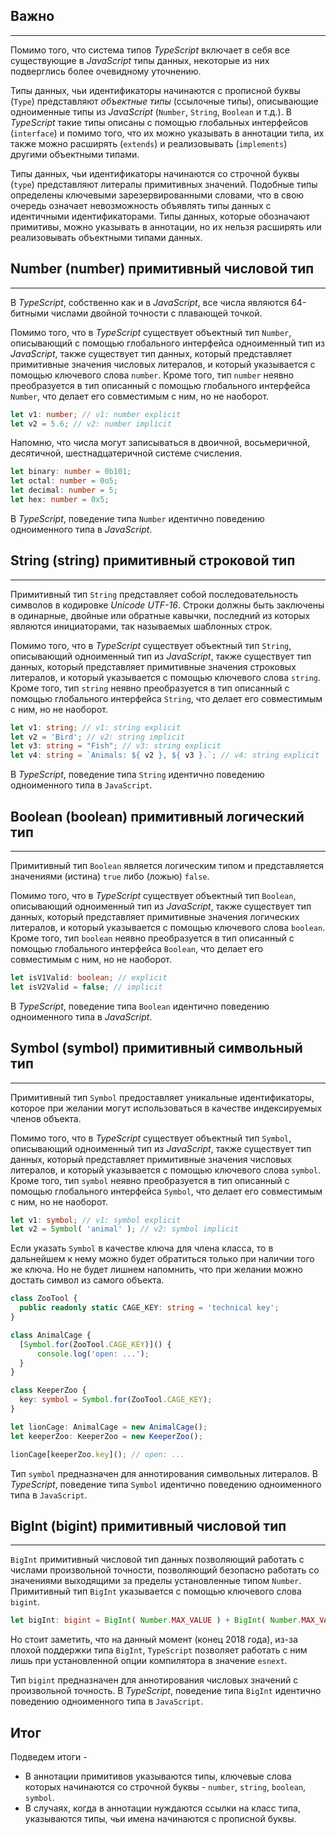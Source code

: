 ## Важно
________________

Помимо того, что система типов *TypeScript* включает в себя все существующие в *JavaScript* типы данных, некоторые из них подверглись более очевидному уточнению.

Типы данных, чьи идентификаторы начинаются с прописной буквы (`Type`) представляют *объектные типы* (ссылочные типы), описывающие одноименные типы из *JavaScript* (`Number`, `String`, `Boolean` и т.д.). В *TypeScript* такие типы описаны с помощью глобальных интерфейсов (`interface`) и помимо того, что их можно указывать в аннотации типа, их также можно расширять (`extends`) и реализовывать (`implements`) другими объектными типами.  

Типы данных, чьи идентификаторы начинаются со строчной буквы (`type`) представляют литералы примитивных значений. Подобные типы определены ключевыми зарезервированными словами, что в свою очередь означает невозможность объявлять типы данных с идентичными идентификаторами. Типы данных, которые обозначают примитивы, можно указывать в аннотации, но их нельзя расширять или реализовывать объектными типами данных.


## Number (number) примитивный числовой тип
________________

В *TypeScript*, собственно как и в *JavaScript*,  все числа являются 64-битными числами двойной точности с плавающей точкой. 

Помимо того, что в *TypeScript* существует объектный тип `Number`, описывающий с помощью глобального интерфейса одноименный тип из *JavaScript*, также существует тип данных, который представляет примитивные значения числовых литералов, и который указывается с помощью ключевого слова `number`. Кроме того, тип `number` неявно преобразуется в тип описанный с помощью глобального интерфейса `Number`, что делает его совместимым с ним, но не наоборот.

~~~~~typescript
let v1: number; // v1: number explicit
let v2 = 5.6; // v2: number implicit
~~~~~

Напомню, что числа могут записываться в двоичной, восьмеричной, десятичной, шестнадцатеричной системе счисления. 

~~~~~typescript
let binary: number = 0b101;
let octal: number = 0o5;
let decimal: number = 5;
let hex: number = 0x5;
~~~~~

В *TypeScript*, поведение типа `Number` идентично поведению одноименного типа в *JavaScript*.


## String (string) примитивный строковой тип
________________

Примитивный тип `String` представляет собой последовательность символов в кодировке *Unicode* *UTF-16*. Строки должны быть заключены в одинарные, двойные или обратные кавычки, последний из которых являются инициаторами, так называемых шаблонных строк.

Помимо того, что в *TypeScript* существует объектный тип `String`, описывающий одноименный тип из *JavaScript*, также существует тип данных, который представляет примитивные значения строковых литералов, и который указывается с помощью ключевого слова `string`. Кроме того, тип `string` неявно преобразуется в тип описанный с помощью глобального интерфейса `String`, что делает его совместимым с ним, но не наоборот.

~~~~~typescript
let v1: string; // v1: string explicit
let v2 = 'Bird'; // v2: string implicit
let v3: string = "Fish"; // v3: string explicit
let v4: string = `Animals: ${ v2 }, ${ v3 }.`; // v4: string explicit
~~~~~

В *TypeScript*, поведение типа `String` идентично поведению одноименного типа в `JavaScript`.


## Boolean (boolean) примитивный логический тип
________________

Примитивный тип `Boolean` является логическим типом и представляется значениями (истина) `true` либо (ложью) `false`. 

Помимо того, что в *TypeScript* существует объектный тип `Boolean`, описывающий одноименный тип из *JavaScript*, также существует тип данных, который представляет примитивные значения логических литералов, и который указывается с помощью ключевого слова `boolean`. Кроме того, тип `boolean` неявно преобразуется в тип описанный с помощью глобального интерфейса `Boolean`, что делает его совместимым с ним, но не наоборот.

~~~~~typescript
let isV1Valid: boolean; // explicit
let isV2Valid = false; // implicit
~~~~~

В *TypeScript*, поведение типа `Boolean` идентично поведению одноименного типа в *JavaScript*.


## Symbol (symbol) примитивный символьный тип
________________

Примитивный тип `Symbol` предоставляет уникальные идентификаторы, которое при желании могут использоваться в качестве индексируемых членов объекта. 

Помимо того, что в *TypeScript* существует объектный тип `Symbol`, описывающий одноименный тип из *JavaScript*, также существует тип данных, который представляет примитивные значения числовых литералов, и который указывается с помощью ключевого слова `symbol`. Кроме того, тип `symbol` неявно преобразуется в тип описанный с помощью глобального интерфейса `Symbol`, что делает его совместимым с ним, но не наоборот.

~~~~~typescript
let v1: symbol; // v1: symbol explicit
let v2 = Symbol( 'animal' ); // v2: symbol implicit
~~~~~

Если указать `Symbol` в качестве ключа для члена класса, то в дальнейшем к нему можно будет обратиться только при наличии того же ключа. Но не будет лишнем напомнить, что при желании можно достать символ из самого объекта.

~~~~~typescript
class ZooTool {
  public readonly static CAGE_KEY: string = 'technical key';
}

class AnimalCage {
  [Symbol.for(ZooTool.CAGE_KEY)]() {
      console.log('open: ...');
  }
}

class KeeperZoo {
  key: symbol = Symbol.for(ZooTool.CAGE_KEY);
}

let lionCage: AnimalCage = new AnimalCage();
let keeperZoo: KeeperZoo = new KeeperZoo();

lionCage[keeperZoo.key](); // open: ...
~~~~~

Тип `symbol` предназначен для аннотирования символьных литералов. В *TypeScript*, поведение типа `Symbol` идентично поведению одноименного типа в `JavaScript`.



## BigInt (bigint) примитивный числовой тип
________________

`BigInt` примитивный числовой тип данных позволяющий работать с числами произвольной точности, позволяющий безопасно работать со значениями выходящими за пределы установленные типом `Number`. Примитивный тип `BigInt` указывается с помощью ключевого слова `bigint`.

~~~~~typescript
let bigInt: bigint = BigInt( Number.MAX_VALUE ) + BigInt( Number.MAX_VALUE );
~~~~~

Но стоит заметить, что на данный момент (конец 2018 года), из-за плохой поддержки типа `BigInt`, `TypeScript` позволяет работать с ним лишь при установленной опции компилятора в значение `esnext`.

Тип `bigint` предназначен для аннотирования числовых значений с произвольной точность. В *TypeScript*, поведение типа `BigInt` идентично поведению одноименного типа в `JavaScript`.


## Итог

Подведем итоги -

- В аннотации примитивов указываются типы, ключевые слова которых начинаются со строчной буквы - `number`, `string`, `boolean`, `symbol`.
- В случаях, когда в аннотации нуждаются ссылки на класс типа, указываются типы, чьи имена начинаются с прописной буквы.
